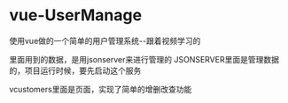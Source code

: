# vue-UserManage
使用vue做的一个简单的用户管理系统--跟着视频学习的

里面用到的数据，是用jsonserver来进行管理的
JSONSERVER里面是管理数据的，项目运行时候，要先启动这个服务

vcustomers里面是页面，实现了简单的增删改查功能
